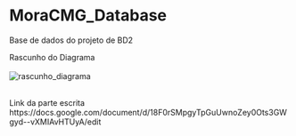 # MoraCMG_Database
Base de dados do projeto de BD2


Rascunho do Diagrama <br><br>
![rascunho_diagrama](https://user-images.githubusercontent.com/17063193/68182879-83ddfd00-ff79-11e9-8bb4-8e70fe32ccc2.jpeg)

<br>
Link da parte escrita<br>
https://docs.google.com/document/d/18F0rSMpgyTpGuUwnoZey0Ots3GWgyd--vXMIAvHTUyA/edit

